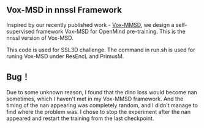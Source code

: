 ## Vox-MSD in nnssl Framework
Inspired by our recently published work - [Vox-MMSD](https://github.com/HiLab-git/Vox-MMSD), we design a self-supervised framework Vox-MSD for OpenMind pre-training. This is the nnssl version of Vox-MSD.

This code is used for SSL3D challenge. The command in run.sh is used for runing Vox-MSD under ResEncL and PrimusM.

## Bug！
Due to some unknown reason, I found that the dino loss would become nan sometimes, which I haven't met in my Vox-MMSD framework. And the timing of the nan appearing was completely random, and I didn't manage to find where the problem was. I chose to stop the experiment after the nan appeared and restart the training from the last checkpoint.